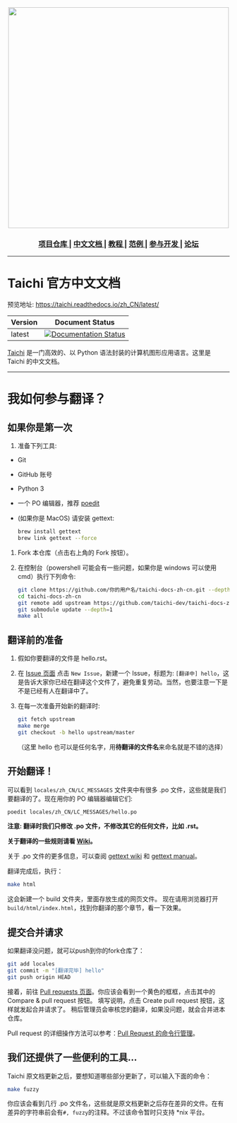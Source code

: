 <div align="center">
  <img width="500px" src="https://github.com/yuanming-hu/taichi/raw/master/misc/logo.png">
  <h3> <a href="https://github.com/taichi-dev/taichi"> 项目仓库 </a> | <a href="https://taichi.readthedocs.io/zh_CN/latest/"> 中文文档 </a> | <a href="https://taichi.readthedocs.io/zh_CN/latest/hello.html"> 教程 </a> | <a href="https://github.com/yuanming-hu/taichi/tree/master/examples"> 范例 </a> | <a href="https://taichi.readthedocs.io/en/latest/contributor_guide.html"> 参与开发 </a> | <a href="https://forum.taichi.graphics/"> 论坛 </a> </h3>
</div>

----------

# Taichi 官方中文文档

预览地址: https://taichi.readthedocs.io/zh_CN/latest/

| Version | Document Status                                              |
| ------- | ------------------------------------------------------------ |
| latest  | [![Documentation Status](https://readthedocs.org/projects/taichi-zh/badge/?version=latest)](https://taichi.readthedocs.io/zh_CN/latest/?badge=latest) |

[Taichi](https://github.com/taichi-dev/taichi) 是一门高效的、以 Python 语法封装的计算机图形应用语言。这里是 Taichi 的中文文档。

----------

# 我如何参与翻译？

## 如果你是第一次

1. 准备下列工具:

  - Git
  
  - GitHub 账号
  
  - Python 3
  
  - 一个 PO 编辑器，推荐 [poedit](https://poedit.net/)
  
  - (如果你是 MacOS) 请安装 gettext:
  
    ```bash
    brew install gettext
    brew link gettext --force
    ```

1. Fork 本仓库（点击右上角的 Fork 按钮）。

1. 在控制台（powershell 可能会有一些问题，如果你是 windows 可以使用 cmd）执行下列命令:

   ```bash
   git clone https://github.com/你的用户名/taichi-docs-zh-cn.git --depth=1
   cd taichi-docs-zh-cn
   git remote add upstream https://github.com/taichi-dev/taichi-docs-zh-cn.git
   git submodule update --depth=1
   make all
   ```

## 翻译前的准备

1. 假如你要翻译的文件是 hello.rst。

1. 在 [Issue 页面](https://github.com/taichi-dev/taichi-docs-zh-cn/issues) 点击 `New Issue`，新建一个 Issue，标题为: `[翻译中] hello`，这是告诉大家你已经在翻译这个文件了，避免重复劳动。当然，也要注意一下是不是已经有人在翻译中了。

1. 在每一次准备开始新的翻译时:

   ```bash
   git fetch upstream
   make merge
   git checkout -b hello upstream/master
   ```
   （这里 hello 也可以是任何名字，用**待翻译的文件名**来命名就是不错的选择）

## 开始翻译！

可以看到 `locales/zh_CN/LC_MESSAGES` 文件夹中有很多 .po 文件，这些就是我们要翻译的了。现在用你的 PO 编辑器编辑它们:

   ```bash
   poedit locales/zh_CN/LC_MESSAGES/hello.po
   ```

**注意: 翻译时我们只修改 .po 文件，不修改其它的任何文件，比如 .rst。**

**关于翻译的一些规则请看 [Wiki](https://github.com/taichi-dev/taichi-docs-zh-cn/wiki)。**

关于 .po 文件的更多信息，可以查阅 [gettext wiki](https://en.wikipedia.org/wiki/Gettext) 和 [gettext manual](http://www.gnu.org/software/gettext/manual/gettext.html)。

翻译完成后，执行：

   ```bash
   make html
   ```

这会新建一个 build 文件夹，里面存放生成的网页文件。
现在请用浏览器打开 `build/html/index.html`，找到你翻译的那个章节，看一下效果。

## 提交合并请求

如果翻译没问题，就可以push到你的fork仓库了：

```bash
git add locales
git commit -m "[翻译完毕] hello"
git push origin HEAD
```

接着，前往 [Pull requests 页面](https://github.com/taichi-dev/taichi-docs-zh-cn/pulls)。你应该会看到一个黄色的框框，点击其中的 Compare & pull request 按钮。
填写说明，点击 Create pull request 按钮，这样就发起合并请求了。
稍后管理员会审核您的翻译，如果没问题，就会合并进本仓库。

Pull request 的详细操作方法可以参考：[Pull Request 的命令行管理](http://www.ruanyifeng.com/blog/2017/07/pull_request.html)。

## 我们还提供了一些便利的工具...

Taichi 原文档更新之后，要想知道哪些部分更新了，可以输入下面的命令：

```bash
make fuzzy
```

你应该会看到几行 .po 文件名，这些就是原文档更新之后存在差异的文件。在有差异的字符串前会有`#, fuzzy`的注释。不过该命令暂时只支持 *nix 平台。
